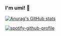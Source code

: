 ### I'm umi! 👋
[![Anurag's GitHub stats](https://github-readme-stats.vercel.app/api?username=umingmi)](https://github.com/anuraghazra/github-readme-stats)

[![spotify-github-profile](https://spotify-github-profile.vercel.app/api/view?uid=31lm26iqk6eupzgqfqg3jvamyr74&cover_image=false&theme=default&show_offline=false&background_color=121212&interchange=true&bar_color=53b14f&bar_color_cover=true)](https://github.com/kittinan/spotify-github-profile)
